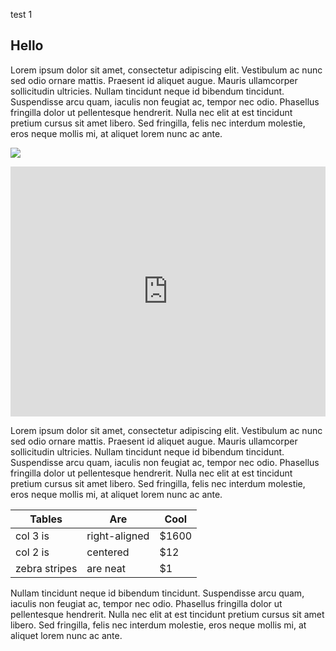 test 1

## Hello

Lorem ipsum dolor sit amet, consectetur adipiscing elit. Vestibulum ac nunc sed odio ornare mattis. Praesent id aliquet augue. Mauris ullamcorper sollicitudin ultricies. Nullam tincidunt neque id bibendum tincidunt. Suspendisse arcu quam, iaculis non feugiat ac, tempor nec odio. Phasellus fringilla dolor ut pellentesque hendrerit. Nulla nec elit at est tincidunt pretium cursus sit amet libero. Sed fringilla, felis nec interdum molestie, eros neque mollis mi, at aliquet lorem nunc ac ante. 

![](https://toulouse-dataviz.fr/wp-content/uploads/2019/04/tr_cartogramme_election_P_2017_FR_1T_carto_600dpi-300x293.jpg)

<iframe
  width="100%" 
  height="400" 
  frameborder="0"
  src="https://observablehq.com/embed/@alainro/stacked-grouped-percent-or-smallmultiple?cells=viewof+layout%2Cchart%2Cviewof+n%2Cviewof+m%22%3E">
</iframe>

Lorem ipsum dolor sit amet, consectetur adipiscing elit. Vestibulum ac nunc sed odio ornare mattis. Praesent id aliquet augue. Mauris ullamcorper sollicitudin ultricies. Nullam tincidunt neque id bibendum tincidunt. Suspendisse arcu quam, iaculis non feugiat ac, tempor nec odio. Phasellus fringilla dolor ut pellentesque hendrerit. Nulla nec elit at est tincidunt pretium cursus sit amet libero. Sed fringilla, felis nec interdum molestie, eros neque mollis mi, at aliquet lorem nunc ac ante. 

| Tables        | Are           | Cool  |
| ------------- |---------------| ------|
| col 3 is      | right-aligned | $1600 |
| col 2 is      | centered      |   $12 |
| zebra stripes | are neat      |    $1 |

Nullam tincidunt neque id bibendum tincidunt. Suspendisse arcu quam, iaculis non feugiat ac, tempor nec odio. Phasellus fringilla dolor ut pellentesque hendrerit. Nulla nec elit at est tincidunt pretium cursus sit amet libero. Sed fringilla, felis nec interdum molestie, eros neque mollis mi, at aliquet lorem nunc ac ante. 